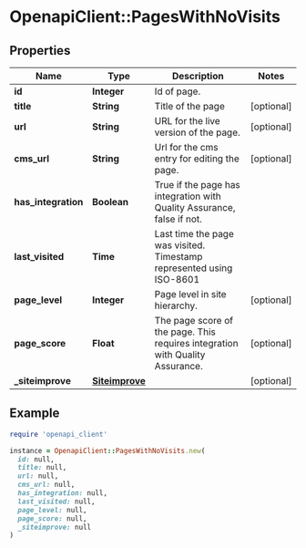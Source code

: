 # OpenapiClient::PagesWithNoVisits

## Properties

| Name | Type | Description | Notes |
| ---- | ---- | ----------- | ----- |
| **id** | **Integer** | Id of page. |  |
| **title** | **String** | Title of the page | [optional] |
| **url** | **String** | URL for the live version of the page. | [optional] |
| **cms_url** | **String** | Url for the cms entry for editing the page. | [optional] |
| **has_integration** | **Boolean** | True if the page has integration with Quality Assurance, false if not. |  |
| **last_visited** | **Time** | Last time the page was visited. Timestamp represented using ISO-8601 |  |
| **page_level** | **Integer** | Page level in site hierarchy. | [optional] |
| **page_score** | **Float** | The page score of the page. This requires integration with Quality Assurance. | [optional] |
| **_siteimprove** | [**Siteimprove**](Siteimprove.md) |  | [optional] |

## Example

```ruby
require 'openapi_client'

instance = OpenapiClient::PagesWithNoVisits.new(
  id: null,
  title: null,
  url: null,
  cms_url: null,
  has_integration: null,
  last_visited: null,
  page_level: null,
  page_score: null,
  _siteimprove: null
)
```

